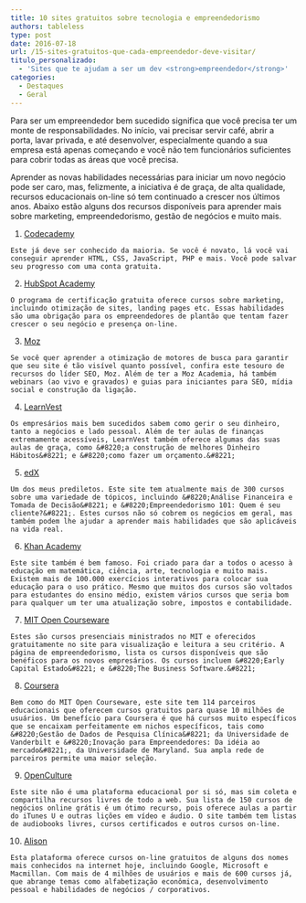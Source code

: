 ```yaml
---
title: 10 sites gratuitos sobre tecnologia e empreendedorismo
authors: tableless
type: post
date: 2016-07-18
url: /15-sites-gratuitos-que-cada-empreendedor-deve-visitar/
titulo_personalizado:
  - 'Sites que te ajudam a ser um dev <strong>empreendedor</strong>'
categories:
  - Destaques
  - Geral
---
```


Para ser um empreendedor bem sucedido significa que você precisa ter um monte de responsabilidades. No início, vai precisar servir café, abrir a porta, lavar privada, e até desenvolver, especialmente quando a sua empresa está apenas começando e você não tem funcionários suficientes para cobrir todas as áreas que você precisa.

Aprender as novas habilidades necessárias para iniciar um novo negócio pode ser caro, mas, felizmente, a iniciativa é de graça, de alta qualidade, recursos educacionais on-line só tem continuado a crescer nos últimos anos. Abaixo estão alguns dos recursos disponíveis para aprender mais sobre marketing, empreendedorismo, gestão de negócios e muito mais.

  1. [Codecademy][1]
  
    Este já deve ser conhecido da maioria. Se você é novato, lá você vai conseguir aprender HTML, CSS, JavaScript, PHP e mais. Você pode salvar seu progresso com uma conta gratuita.

  2. [HubSpot Academy][2]
  
    O programa de certificação gratuita oferece cursos sobre marketing, incluindo otimização de sites, landing pages etc. Essas habilidades são uma obrigação para os empreendedores de plantão que tentam fazer crescer o seu negócio e presença on-line.

  3. [Moz][3]
  
    Se você quer aprender a otimização de motores de busca para garantir que seu site é tão visível quanto possível, confira este tesouro de recursos do líder SEO, Moz. Além de ter a Moz Academia, há também webinars (ao vivo e gravados) e guias para iniciantes para SEO, mídia social e construção da ligação.

  4. [LearnVest][4]
  
    Os empresários mais bem sucedidos sabem como gerir o seu dinheiro, tanto a negócios e lado pessoal. Além de ter aulas de finanças extremamente acessíveis, LearnVest também oferece algumas das suas aulas de graça, como &#8220;a construção de melhores Dinheiro Hábitos&#8221; e &#8220;como fazer um orçamento.&#8221;

  5. [edX][5]
  
    Um dos meus prediletos. Este site tem atualmente mais de 300 cursos sobre uma variedade de tópicos, incluindo &#8220;Análise Financeira e Tomada de Decisão&#8221; e &#8220;Empreendedorismo 101: Quem é seu cliente?&#8221;. Estes cursos não só cobrem os negócios em geral, mas também podem lhe ajudar a aprender mais habilidades que são aplicáveis na vida real.

  6. [Khan Academy][6]
  
    Este site também é bem famoso. Foi criado para dar a todos o acesso à educação em matemática, ciência, arte, tecnologia e muito mais. Existem mais de 100.000 exercícios interativos para colocar sua educação para o uso prático. Mesmo que muitos dos cursos são voltados para estudantes do ensino médio, existem vários cursos que seria bom para qualquer um ter uma atualização sobre, impostos e contabilidade.

  7. [MIT Open Courseware][7]
  
    Estes são cursos presenciais ministrados no MIT e oferecidos gratuitamente no site para visualização e leitura a seu critério. A página de empreendedorismo, lista os cursos disponíveis que são benéficos para os novos empresários. Os cursos incluem &#8220;Early Capital Estado&#8221; e &#8220;The Business Software.&#8221;

  8. [Coursera][8]
  
    Bem como do MIT Open Courseware, este site tem 114 parceiros educacionais que oferecem cursos gratuitos para quase 10 milhões de usuários. Um benefício para Coursera é que há cursos muito específicos que se encaixam perfeitamente em nichos específicos, tais como &#8220;Gestão de Dados de Pesquisa Clínica&#8221; da Universidade de Vanderbilt e &#8220;Inovação para Empreendedores: Da idéia ao mercado&#8221;, da Universidade de Maryland. Sua ampla rede de parceiros permite uma maior seleção.

  9. [OpenCulture][9]
  
    Este site não é uma plataforma educacional por si só, mas sim coleta e compartilha recursos livres de todo a web. Sua lista de 150 cursos de negócios online grátis é um ótimo recurso, pois oferece aulas a partir do iTunes U e outras lições em vídeo e áudio. O site também tem listas de audiobooks livres, cursos certificados e outros cursos on-line.

 10. [Alison][10]
  
    Esta plataforma oferece cursos on-line gratuitos de alguns dos nomes mais conhecidos na internet hoje, incluindo Google, Microsoft e Macmillan. Com mais de 4 milhões de usuários e mais de 600 cursos já, que abrange temas como alfabetização econômica, desenvolvimento pessoal e habilidades de negócios / corporativos.

 [1]: https://www.codecademy.com/
 [2]: https://academy.hubspot.com/
 [3]: https://moz.com/
 [4]: https://www.learnvest.com/
 [5]: https://www.edx.org/
 [6]: https://www.khanacademy.org/
 [7]: https://ocw.mit.edu/
 [8]: https://www.coursera.org/
 [9]: https://www.openculture.com/
 [10]: https://alison.com/